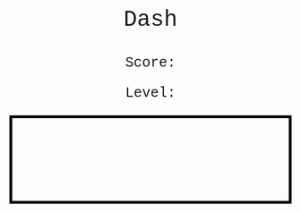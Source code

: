 <html>
<p class=topTitle>Dash</p>
<p class=score>Score: <span id=score></span></p>
<p class=level>Level: <span id=level></span></p>
<canvas id="Game" width="1000" height="300"></canvas>
</html>
<style>
.topTitle{
  text-align: center;
  font-family: "Courier New";
  font-size: 40px;
}
.score{
  text-align: center;
  font-family: "Courier New";
  font-size: 25px;
}
.level{
  text-align: center;
  font-family: "Courier New";
  font-size: 25px;
}
#Game {
  padding-left: 0;
  padding-right: 0;
  margin-left: auto;
  margin-right: auto;
  display: block;
  border: 5px solid black;
}
</style>
<script>
var canvas = document.getElementById("Game");
ctx = canvas.getContext("2d");
var obstacles = [];
var gameOver = true;
var groundLevel = canvas.height - 50;
var score = 0;
var level = 1;
var levelOneDone = false;
var levelTwoDone = false;
var levelThreeDone = false;
var levelFourDone = false;
var scrollSpeed = 1;
var yVel = 0;
window.setInterval(update, 10);
var player = {x: 100, y: groundLevel - 20};
function update() {
  if (gameOver) {
    drawStart(); //draw the start
  } else {
    updateFrames();
  }
}
function drawStart() {
  score = 0;
  level = 1;
  levelOneDone = false;
  levelTwoDone = false;
  levelThreeDone = false;
  levelFourDone = false;
  scrollSpeed = 1;
  ctx.font = "25px Courier New";
  ctx.fillText('Press "a" to start', 10, 25);
}
window.onkeyup = function() {
  if (gameOver && event.key == "a") {
    gameOver = false; //test if game is over
    obstacles=[];
    drawBackground();
    player.y = groundLevel - 20;
    player.x = 100;
  }
};
window.onkeydown = function() {
  if (event.key == "ArrowUp"){
    yVel = -4;
  }
}
var spawnerCoolDown = 30/Math.pow(scrollSpeed,2);
function updateFrames() {
  drawBackground();
  drawObstacles();
  drawPlayer();
  if (score == 10 && !levelOneDone) {
    scrollSpeed ++;
    levelOneDone = true;
    level = 2;
  }
  if (score == 25 && !levelTwoDone) {
    scrollSpeed ++;
    levelTwoDone = true;
    level = 3;
  }
  if (score == 50 && !levelThreeDone) {
    scrollSpeed ++;
    levelThreeDone = true;
    level = 4;
  }
  if (score == 100 && !levelFourDone) {
    scrollSpeed ++;
    levelFourDone = true;
    level = 5;
  }
  document.getElementById("score").innerHTML = score;
  document.getElementById("level").innerHTML = level;
  spawnerCoolDown--;
  if (spawnerCoolDown <= 0) {
    spawnObstacle();
  }
  for (var i = 0; i < obstacles.length; i++) { // relocated
    obstacles[i].x -= scrollSpeed;
    if (obstacles[i].x < 0) {
      obstacles.splice(i, 1);
      score++;
    }
    if (obstacles[i].x <= player.x + 20 &&
        obstacles[i].x + obstacles[i].width >= player.x &&
       obstacles[i].y <= player.y + 20 &&
       obstacles[i].y + obstacles[i].height >= player.y) {
      gameOver=true;
    }
  }
  if (player.y < 0) {
    player.y = 0;
  }
  if (player.y + 20 >= groundLevel) {
    player.y = groundLevel - 20;
  }
  if (player.x < 0) {
    player.x = 0;
  }
  if (player.x + 20 >= canvas.width) {
    player.x = canvas.width - 20;
  }
}
function drawPlayer(){
  player.y += yVel
  ctx.fillStyle = "black";
  ctx.fillRect(player.x, player.y, 20, 20);
  if (yVel < 10) {
  yVel+=0.2;
  }
}
function spawnObstacle() {
  //spawn an obstacle
  var obstacle = {
    x: canvas.width,
    y: Math.floor(Math.random() * (canvas.height)),
    width: 20,
    height: Math.floor(Math.random() * 100)
  };
  obstacles.push(obstacle);
  spawnerCoolDown = 100 + Math.floor(Math.random() * 50)/Math.pow(scrollSpeed,2);
}

function drawObstacles() {
  for (var i = 0; i < obstacles.length; i+=1) {
    var obstacle = obstacles[i]; // add var
    ctx.beginPath();
    ctx.rect(obstacle.x, obstacle.y, obstacle.width, obstacle.height);
    ctx.fillStyle = "lime";
    ctx.fill();
  }
}
function drawBackground() {
  ctx.beginPath();
  ctx.rect(0, 0, canvas.width, canvas.height);
  ctx.fillStyle = "white"; //hide words
  ctx.fill();
  ctx.beginPath();
  ctx.rect(0, groundLevel, canvas.width, canvas.height);
  ctx.fillStyle = "lime"; //ground
  ctx.fill();
}

</script>